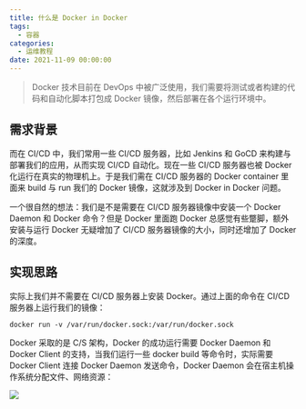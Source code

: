 ```yaml
---
title: 什么是 Docker in Docker
tags:
  - 容器
categories:
  - 运维教程
date: 2021-11-09 00:00:00
---
```


> Docker 技术目前在 DevOps 中被广泛使用，我们需要将测试或者构建的代码和自动化脚本打包成 Docker 镜像，然后部署在各个运行环境中。

<!-- more -->

## 需求背景

而在 CI/CD 中，我们常用一些 CI/CD 服务器，比如 Jenkins 和 GoCD 来构建与部署我们的应用，从而实现 CI/CD 自动化。现在一些 CI/CD 服务器也被 Docker 化运行在真实的物理机上。于是我们需在 CI/CD 服务器的 Docker container 里面来 build 与 run 我们的 Docker 镜像，这就涉及到 Docker in Docker 问题。

一个很自然的想法：我们是不是需要在 CI/CD 服务器镜像中安装一个 Docker Daemon 和 Docker 命令？但是 Docker 里面跑 Docker 总感觉有些蹩脚，额外安装与运行 Docker 无疑增加了 CI/CD 服务器镜像的大小，同时还增加了 Docker 的深度。

## 实现思路

实际上我们并不需要在 CI/CD 服务器上安装 Docker。通过上面的命令在 CI/CD 服务器上运行我们的镜像：

```
docker run -v /var/run/docker.sock:/var/run/docker.sock
```

Docker 采取的是 C/S 架构，Docker 的成功运行需要 Docker Daemon 和 Docker Client 的支持，当我们运行一些 docker build 等命令时，实际需要 Docker Client 连接 Docker Daemon 发送命令，Docker Daemon 会在宿主机操作系统分配文件、网络资源：

![](https://cdn.dusays.com/2021/11/401-1.jpg)
